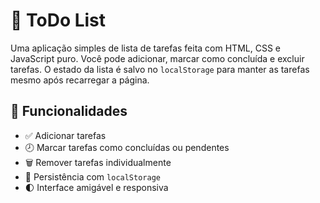 # 📝 ToDo List

Uma aplicação simples de lista de tarefas feita com HTML, CSS e JavaScript puro. Você pode adicionar, marcar como concluída e excluir tarefas. O estado da lista é salvo no `localStorage` para manter as tarefas mesmo após recarregar a página.

## 🚀 Funcionalidades

- ✅ Adicionar tarefas
- 🕗 Marcar tarefas como concluídas ou pendentes
- 🗑️ Remover tarefas individualmente
- 🔄 Persistência com `localStorage`
- 🌓 Interface amigável e responsiva
